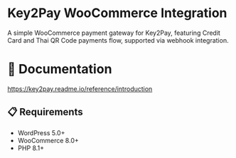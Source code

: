 # Key2Pay WooCommerce Integration

A simple WooCommerce payment gateway for Key2Pay, featuring Credit Card and Thai QR Code payments flow, supported via webhook integration.

# 📄 Documentation

https://key2pay.readme.io/reference/introduction

## 📋 Requirements

- WordPress 5.0+
- WooCommerce 8.0+
- PHP 8.1+